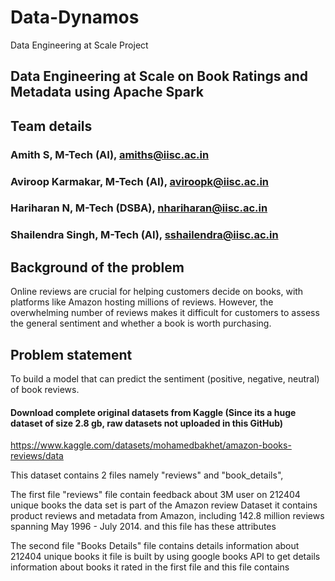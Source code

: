 # Data-Dynamos
Data Engineering at Scale Project 

## Data Engineering at Scale on Book Ratings and Metadata using Apache Spark

## Team details
### Amith S, M-Tech (AI), amiths@iisc.ac.in
### Aviroop Karmakar, M-Tech (AI), aviroopk@iisc.ac.in
### Hariharan N, M-Tech (DSBA), nhariharan@iisc.ac.in
### Shailendra Singh, M-Tech (AI), sshailendra@iisc.ac.in
 
## Background of the problem
Online reviews are crucial for helping customers decide on books, with platforms like Amazon hosting millions of reviews. However, the overwhelming number of reviews makes it difficult for customers to assess the general sentiment and whether a book is worth purchasing.
 
## Problem statement
To build a model that can predict the sentiment (positive, negative, neutral) of book reviews.
 
#### Download complete original datasets from Kaggle (Since its a huge dataset of size 2.8 gb, raw datasets not uploaded in this GitHub)
https://www.kaggle.com/datasets/mohamedbakhet/amazon-books-reviews/data
 
This dataset contains 2 files namely "reviews" and "book_details",
 
The first file "reviews" file contain feedback about 3M user on 212404 unique books the data set is part of the Amazon review Dataset it contains product reviews and metadata from Amazon, including 142.8 million reviews spanning May 1996 - July 2014.
and this file has these attributes
 
 
The second file "Books Details" file contains details information about 212404 unique books it file is built by using
google books API to get details information about books it rated in the first file
and this file contains

